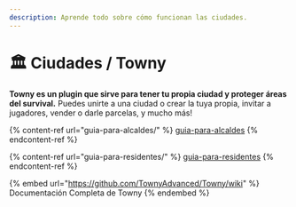 ```yaml
---
description: Aprende todo sobre cómo funcionan las ciudades.
---
```


# 🏛 Ciudades / Towny

**Towny es un plugin que sirve para tener tu propia ciudad y proteger áreas del survival.** Puedes unirte a una ciudad o crear la tuya propia, invitar a jugadores, vender o darle parcelas, y mucho más!

{% content-ref url="guia-para-alcaldes/" %}
[guia-para-alcaldes](guia-para-alcaldes/)
{% endcontent-ref %}

{% content-ref url="guia-para-residentes/" %}
[guia-para-residentes](guia-para-residentes/)
{% endcontent-ref %}

{% embed url="https://github.com/TownyAdvanced/Towny/wiki" %}
Documentación Completa de Towny
{% endembed %}
